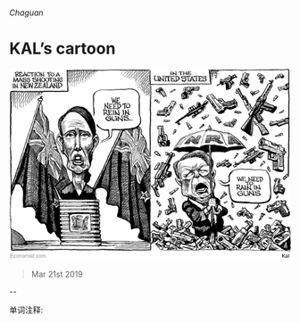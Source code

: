 ###### Chaguan

# KAL’s cartoon 

![image](images/20190323_WWD000_0.jpg) 

> Mar 21st 2019 

-- 

 单词注释:

